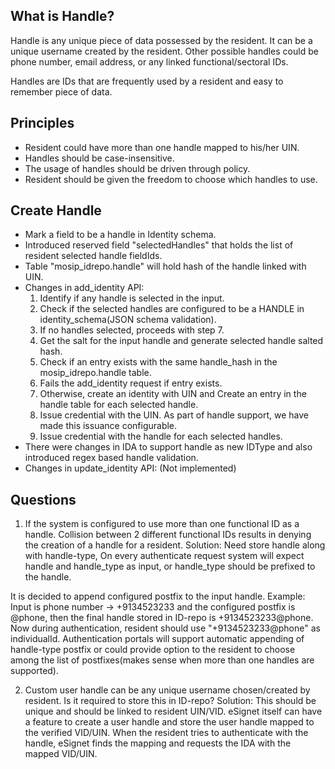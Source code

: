 ## What is Handle?

Handle is any unique piece of data possessed by the resident. It can be a unique username created by the resident. 
Other possible handles could be phone number, email address, or any linked functional/sectoral IDs. 

Handles are IDs that are frequently used by a resident and easy to remember piece of data.

## Principles

* Resident could have more than one handle mapped to his/her UIN.
* Handles should be case-insensitive.
* The usage of handles should be driven through policy.
* Resident should be given the freedom to choose which handles to use.

## Create Handle

* Mark a field to be a handle in Identity schema.
* Introduced reserved field "selectedHandles" that holds the list of resident selected handle fieldIds.
* Table "mosip_idrepo.handle" will hold hash of the handle linked with UIN.
* Changes in add_identity API:
    1. Identify if any handle is selected in the input.
    2. Check if the selected handles are configured to be a HANDLE in identity_schema(JSON schema validation).
    3. If no handles selected, proceeds with step 7.
    4. Get the salt for the input handle and generate selected handle salted hash.
    5. Check if an entry exists with the same handle_hash in the mosip_idrepo.handle table.
    6. Fails the add_identity request if entry exists.
    7. Otherwise, create an identity with UIN and Create an entry in the handle table for each selected handle.
    8. Issue credential with the UIN. As part of handle support, we have made this issuance configurable.
    9. Issue credential with the handle for each selected handles.
* There were changes in IDA to support handle as new IDType and also introduced regex based handle validation.
* Changes in update_identity API: (Not implemented)


## Questions

1. If the system is configured to use more than one functional ID as a handle. Collision between 2 different functional 
IDs results in denying the creation of a handle for a resident.
Solution: Need store handle along with handle-type, On every authenticate request system will expect handle and handle_type as input,
or handle_type should be prefixed to the handle.

It is decided to append configured postfix to the input handle.
Example: 
Input is phone number -> +9134523233 and the configured postfix is @phone, then the final handle stored in ID-repo is
+9134523233@phone. Now during authentication, resident should use "+9134523233@phone" as individualId. Authentication 
portals will support automatic appending of handle-type postfix or could provide option to the resident to choose among 
the list of postfixes(makes sense when more than one handles are supported).

2. Custom user handle can be any unique username chosen/created by resident. Is it required to store this in ID-repo?
Solution: This should be unique and should be linked to resident UIN/VID. eSignet itself can have a feature to create a 
user handle and store the user handle mapped to the verified VID/UIN. When the resident tries to authenticate with the 
handle, eSignet finds the mapping and requests the IDA with the mapped VID/UIN. 
